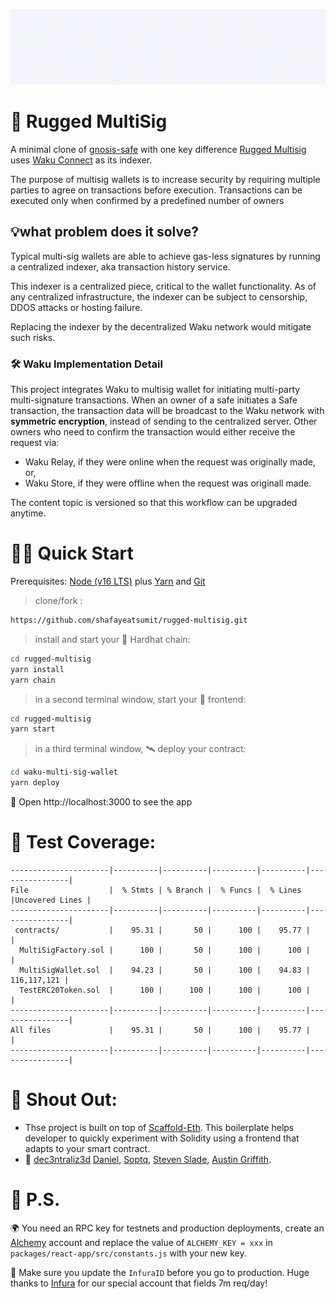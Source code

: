 ![multisig logo](public/multisig_logo.gif)

# 🚀 Rugged MultiSig

A minimal clone of [gnosis-safe](https://gnosis-safe.io/) with one key difference [Rugged Multisig](https://github.com/shafayeatsumit/rugged-multisig) uses [Waku Connect](https://our.status.im/waku-decentralized-communication-for-web3/) as its indexer.

The purpose of multisig wallets is to increase security by requiring multiple parties to agree on transactions before execution. Transactions can be executed only when confirmed by a predefined number of owners

## 💡what problem does it solve?

Typical multi-sig wallets are able to achieve gas-less signatures by running a centralized indexer, aka transaction history service.

This indexer is a centralized piece, critical to the wallet functionality. As of any centralized infrastructure, the indexer can be subject to censorship, DDOS attacks or hosting failure.

Replacing the indexer by the decentralized Waku network would mitigate such risks.

### 🛠 Waku Implementation Detail

This project integrates Waku to multisig wallet for initiating multi-party multi-signature transactions.
When an owner of a safe initiates a Safe transaction, the transaction data will be broadcast to the Waku network with **symmetric encryption**, instead of sending to the centralized server.
Other owners who need to confirm the transaction would either receive the request via:

- Waku Relay, if they were online when the request was originally made, or,
- Waku Store, if they were offline when the request was originall made.

The content topic is versioned so that this workflow can be upgraded anytime.

# 🏄‍♂️ Quick Start

Prerequisites: [Node (v16 LTS)](https://nodejs.org/en/download/) plus [Yarn](https://classic.yarnpkg.com/en/docs/install/) and [Git](https://git-scm.com/downloads)

> clone/fork :

```bash
https://github.com/shafayeatsumit/rugged-multisig.git
```

> install and start your 👷‍ Hardhat chain:

```bash
cd rugged-multisig
yarn install
yarn chain
```

> in a second terminal window, start your 📱 frontend:

```bash
cd rugged-multisig
yarn start
```

> in a third terminal window, 🛰 deploy your contract:

```bash
cd waku-multi-sig-wallet
yarn deploy
```

📱 Open http://localhost:3000 to see the app

# 🧪 Test Coverage:

```
----------------------|----------|----------|----------|----------|----------------|
File                  |  % Stmts | % Branch |  % Funcs |  % Lines |Uncovered Lines |
----------------------|----------|----------|----------|----------|----------------|
 contracts/           |    95.31 |       50 |      100 |    95.77 |                |
  MultiSigFactory.sol |      100 |       50 |      100 |      100 |                |
  MultiSigWallet.sol  |    94.23 |       50 |      100 |    94.83 |    116,117,121 |
  TestERC20Token.sol  |      100 |      100 |      100 |      100 |                |
----------------------|----------|----------|----------|----------|----------------|
All files             |    95.31 |       50 |      100 |    95.77 |                |
----------------------|----------|----------|----------|----------|----------------|
```

# 📣 Shout Out:

- Thse project is built on top of [Scaffold-Eth](https://github.com/scaffold-eth/scaffold-eth). This boilerplate helps developer to quickly experiment with Solidity using a frontend that adapts to your smart contract.
- 🙏 [dec3ntraliz3d](https://github.com/dec3ntraliz3d) [Daniel](https://github.com/danielkhoo), [Soptq](https://github.com/Soptq), [Steven Slade](https://github.com/stevenpslade), [Austin Griffith](https://github.com/austintgriffith).

# 💌 P.S.

🌍 You need an RPC key for testnets and production deployments, create an [Alchemy](https://www.alchemy.com/) account and replace the value of `ALCHEMY_KEY = xxx` in `packages/react-app/src/constants.js` with your new key.

📣 Make sure you update the `InfuraID` before you go to production. Huge thanks to [Infura](https://infura.io/) for our special account that fields 7m req/day!
